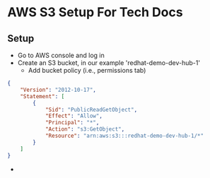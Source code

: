 # AWS S3 Setup For Tech Docs
## Setup
* Go to AWS console and log in
* Create an S3 bucket, in our example 'redhat-demo-dev-hub-1'
  * Add bucket policy (i.e., permissions tab)
```json
{
	"Version": "2012-10-17",
	"Statement": [
		{
			"Sid": "PublicReadGetObject",
			"Effect": "Allow",
			"Principal": "*",
			"Action": "s3:GetObject",
			"Resource": "arn:aws:s3:::redhat-demo-dev-hub-1/*"
		}
	]
}
```
  * 